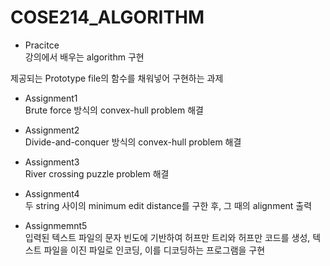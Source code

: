 # COSE214_ALGORITHM

- Pracitce\
  강의에서 배우는 algorithm 구현

제공되는 Prototype file의 함수를 채워넣어 구현하는 과제

- Assignment1\
  Brute force 방식의 convex-hull problem 해결
  
- Assignment2\
  Divide-and-conquer 방식의 convex-hull problem 해결
  
- Assignment3\
  River crossing puzzle problem 해결
  
- Assignment4\
  두 string 사이의 minimum edit distance를 구한 후, 그 때의 alignment 출력
  
- Assignmemnt5\
  입력된 텍스트 파일의 문자 빈도에 기반하여 허프만 트리와 허프만 코드를 생성, 텍스트 파일을 이진 파일로 인코딩, 이를 디코딩하는 프로그램을 구현
